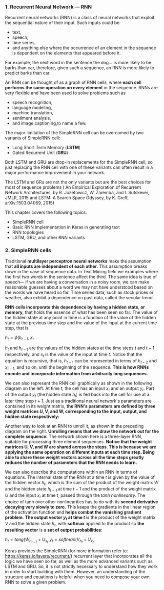 ### 1. Recurrent Neural Network — RNN

Recurrent neural networks (RNN) is a class of neural networks that exploit the sequential nature of their input. 
Such inputs could be:
- text, 
- speech, 
- time series, 
- and anything else where the occurrence of an element in the sequence is dependent on the elements that
appeared before it. 

For example, the next word in the sentence the dog... is more likely to be barks
than car, therefore, given such a sequence, an RNN is more likely to predict barks than car.

An RNN can be thought of as a graph of RNN cells, where **each cell performs the same operation on
every element** in the sequence. RNNs are very flexible and have been used to solve problems such as
-  speech recognition,
- language modeling,
- machine translation, 
- sentiment analysis, 
- and image captioning,to name a few. 

The major limitation of the SimpleRNN cell can be overcomed by two variants of SimpleRNN cell:
- Long Short Term Memory (**LSTM**) 
- Gated Recurrent Unit (**GRU**)

Both LSTM and GRU are drop-in replacements for the SimpleRNN cell, so just
replacing the RNN cell with one of these variants can often result in a major performance
improvement in your network. 

The LSTM and GRu are not the only variants but are the best choices for most of sequence problems
( An Empirical Exploration of Recurrent
Network Architectures, by R. Jozefowicz, W. Zaremba, and I. Sutskever, JMLR, 2015 and LSTM: A
Search Space Odyssey, by K. Greff, arXiv:1503.04069, 2015) 

This chapter covers the following topics:
- SimpleRNN cell
- Basic RNN implementation in Keras in generating text
- RNN topologies
- LSTM, GRU, and other RNN variants

### 2. SimpleRNN cells 
Traditional **multilayer perceptron neural networks** make the assumption that **all inputs are independent
of each other**. This assumption breaks down in the case of sequence data. In Text Mining field we examples where the first two words in the sentence affect the third. The same
idea is true of speech— if we are having a conversation in a noisy room, we can make reasonable
guesses about a word we may not have understood based on the words we have heard so far. Time series
data, such as stock prices or weather, also exhibit a dependence on past data, called the secular trend.

**RNN cells incorporate this dependence by having a hidden state, or memory**, that holds the essence of
what has been seen so far. The value of the hidden state at any point in time is a function of the value
of the hidden state at the previous time step and the value of the input at the current time step, that is

$h_t = \phi (h_{t-1},x_t$

$h_t$ and $h_{t-1}$ are the values of the hidden states at the time steps $t$ and $t-1$ respectively, and $x_t$ is the
value of the input at time $t$. Notice that the equation is recursive, that is, $h_{t-1}$ can be represented in
terms of $h_{t-2}$ and $x_{t-1}$, and so on, until the beginning of the sequence. **This is how RNNs encode and
incorporate information from arbitrarily long sequences.**

We can also represent the RNN cell graphically as shown in the following diagram on the left. At
time $t$, the cell has an input $x_t$ and an output $y_t$. Part of the output $y_t$ (the hidden state $h_t$) is fed back
into the cell for use at a later time step $t+1$. Just as a traditional neural network's parameters are
contained in its weight matrix, **the RNN's parameters are defined by three weight matrices U, V, and
W, corresponding to the input, output, and hidden state respectively:**

Another way to look at an RNN to unroll it, as shown in the preceding diagram on the right. **Unrolling
means that we draw the network out for the complete sequence.** The network shown here is a three-layer
RNN, suitable for processing three element sequences. **Notice that the weight matrices U, V,
and W are shared across the steps. This is because we are applying the same operation on different
inputs at each time step. Being able to share these weight vectors across all the time steps greatly
reduces the number of parameters that the RNN needs to learn.**


We can also describe the computations within an RNN in terms of equations. The internal state of the
RNN at a time $t$ is given by the value of the hidden vector $h_t$, which is the sum of the product of the
weight matrix $W$ and the hidden state $h_{t-1}$ at time $t-1$ and the product of the weight matrix $U$ and the
input $x_t$ at time $t$, passed through the _tanh nonlinearity_. The choice of tanh over other nonlinearities
has to do with its **second derivative decaying very slowly to zero.** This keeps the gradients in the
linear region of the activation function and **helps combat the vanishing gradient problem.** 
**The output vector $y_t$ at time $t$** is the product of the weight matrix $V$ and the hidden state $h_t$, with
**softmax** applied to the product so **the resulting vector** is a **set of output probabilities**:

$h_t = tang (W_{h_{t-1}} + U_{x_t}$
$y_t = softmax (V_{h_t} + U_{x_t}$

Keras provides the SimpleRNN (for more information refer to: https://keras.io/layers/recurrent/) recurrent
layer that incorporates all the logic we have seen so far, as well as the more advanced variants such
as LSTM and GRU. So, it is not strictly necessary to understand
how they work in order to start building with them. However, an understanding of the structure and
equations is helpful when you need to compose your own RNN to solve a given problem.

